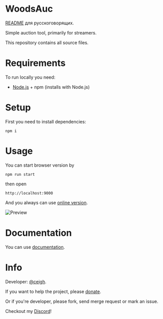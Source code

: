 # WoodsAuc

[README](https://gitlab.com/WoodsAuc/woodsauc.gitlab.io/blob/master/readmes/RU.README.md 'Русские вперед!') 
для русскоговорящих. 

Simple auction tool, primarily for streamers.

This repository contains all source files.

# Requirements

To run locally you need:

- [Node.js](https://nodejs.org 'NodeJS') + npm (installs with Node.js)

# Setup

First you need to install dependencies:

`npm i`

# Usage

You can start browser version by 

`npm run start`

then open 

`http://localhost:9000`

And you always can use [online version](https://woodsauc.gitlab.io 'WoodsAuc').

![Preview](https://gitlab.com/WoodsAuc/woodsauc.gitlab.io/raw/master/demo.png 'WoodsAuc')

# Documentation

You can use [documentation](https://woodsauc.gitlab.io/dev/).

# Info

Developer: [@ceigh](https://gitlab.com/ceigh 'Artjom Löbsack').

If you want to help the project, please [donate](https://www.donationalerts.com/r/hecig 'Hecigs DonationAlerts').

Or if you're developer, please fork, send merge request or mark an issue.

Checkout my [Discord](https://discord.gg/pa4qbtk 'WoodsAuc')!
